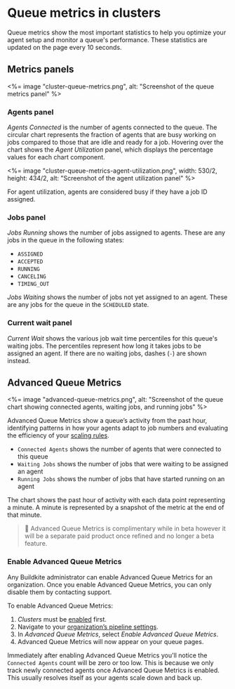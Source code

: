 # Queue metrics in clusters

Queue metrics show the most important statistics to help you optimize your agent setup and monitor a queue's performance. These statistics are updated on the page every 10 seconds.

## Metrics panels

<%= image "cluster-queue-metrics.png", alt: "Screenshot of the queue metrics panel" %>

### Agents panel

_Agents Connected_ is the number of agents connected to the queue. The circular chart represents the fraction of agents that are busy working on jobs compared to those that are idle and ready for a job. Hovering over the chart shows the _Agent Utilization_ panel, which displays the percentage values for each chart component.

<%= image "cluster-queue-metrics-agent-utilization.png", width: 530/2, height: 434/2, alt: "Screenshot of the agent utilization panel" %>

For agent utilization, agents are considered busy if they have a job ID assigned.

### Jobs panel

_Jobs Running_ shows the number of jobs assigned to agents. These are any jobs in the queue in the following states:

- `ASSIGNED`
- `ACCEPTED`
- `RUNNING`
- `CANCELING`
- `TIMING_OUT`

_Jobs Waiting_ shows the number of jobs not yet assigned to an agent. These are any jobs for the queue in the `SCHEDULED` state.

### Current wait panel

_Current Wait_ shows the various job wait time percentiles for this queue's waiting jobs. The percentiles represent how long it takes jobs to be assigned an agent. If there are no waiting jobs, dashes (`-`) are shown instead.

## Advanced Queue Metrics

<%= image "advanced-queue-metrics.png", alt: "Screenshot of the queue chart showing connected agents, waiting jobs, and running jobs" %>

Advanced Queue Metrics show a queue’s activity from the past hour, identifying patterns in how your agents adapt to job numbers and evaluating the efficiency of your [scaling rules](/docs/tutorials/parallel-builds#auto-scaling-your-build-agents).

- `Connected Agents` shows the number of agents that were connected to this queue
- `Waiting Jobs` shows the number of jobs that were waiting to be assigned an agent
- `Running Jobs` shows the number of jobs that have started running on an agent

The chart shows the past hour of activity with each data point representing a minute. A minute is represented by a snapshot of the metric at the end of that minute.

>📘
> Advanced Queue Metrics is complimentary while in beta however it will be a separate paid product once refined and no longer a beta feature.

### Enable Advanced Queue Metrics
Any Buildkite administrator can enable Advanced Queue Metrics for an organization. Once you enable Advanced Queue Metrics, you can only disable them by contacting support.

To enable Advanced Queue Metrics:

1. _Clusters_ must be [enabled](/docs/clusters/overview#enable-clusters) first.
1. Navigate to your [organization’s pipeline settings](https://buildkite.com/organizations/~/pipeline-settings).
1. In _Advanced Queue Metrics_, select _Enable Advanced Queue Metrics_.
1. Advanced Queue Metrics will now appear on your queue pages.

Immediately after enabling Advanced Queue Metrics you'll notice the `Connected Agents` count will be zero or
too low. This is because we only track newly connected agents once Advanced Queue Metrics is enabled.
This usually resolves itself as your agents scale down and back up.
